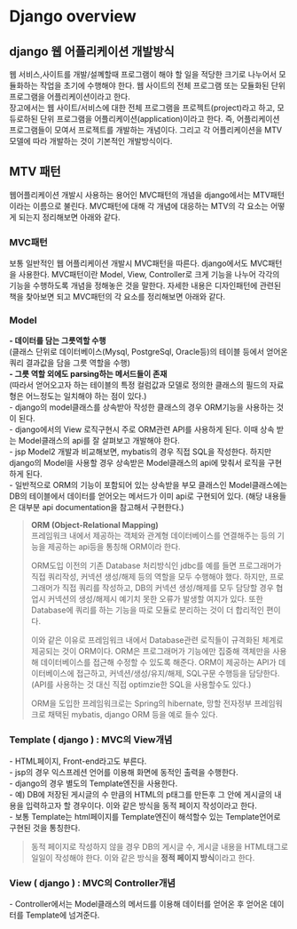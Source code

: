 # Django overview
## django 웹 어플리케이션 개발방식
웹 서비스,사이트를 개발/설꼐할때 프로그램이 해야 할 일을 적당한 크기로 나누어서 모듈화하는 작업을 초기에 수행해야 한다. 웹 사이트의 전체 프로그램 또는 모듈화된 단위 프로그램을 어플리케이션이라고 한다.  
장고에서는 웹 사이트/서비스에 대한 전체 프로그램을 프로젝트(project)라고 하고, 모듀로하된 단위 프로그램을 어플리케이션(application)이라고 한다. 즉, 어플리케이션 프로그램들이 모여서 프로젝트를 개발하는 개념이다. 그리고 각 어플리케이션을 MTV모델에 따라 개발하는 것이 기본적인 개발방식이다.  
## MTV 패턴
웹어플리케이션 개발시 사용하는 용어인 MVC패턴의 개념을 django에서는 MTV패턴이라는 이름으로 불린다. MVC패턴에 대해 각 개념에 대응하는 MTV의 각 요소는 어떻게 되는지 정리해보면 아래와 같다.
### MVC패턴
보통 일반적인 웹 어플리케이션 개발시 MVC패턴을 따른다. django에서도 MVC패턴을 사용한다. MVC패턴이란 Model, View, Controller로 크게 기능을 나누어 각각의 기능을 수행하도록 개념을 정해놓은 것을 말한다. 자세한 내용은 디자인패턴에 관련된 책을 찾아보면 되고 MVC패턴의 각 요소를 정리해보면 아래와 같다.  

### Model
**- 데이터를 담는 그릇역할 수행**  
 (클래스 단위로 데이터베이스(Mysql, PostgreSql, Oracle등)의 테이블 등에서 얻어온 쿼리 결과값을 담을 그릇 역할을 수행)  
 **- 그릇 역할 외에도 parsing하는 메서드들이 존재**  
 (따라서 얻어오고자 하는 테이블의 특정 컬럼값과 모델로 정의한 클래스의 필드의 자료형은 어느정도는 일치해야 하는 점이 있다.)  
 \- django의 model클래스를 상속받아 작성한 클래스의 경우 ORM기능을 사용하는 것이 된다.  
 \- django에서의 View 로직구현시 주로 ORM관련 API를 사용하게 된다. 이때 상속 받는 Model클래스의 api를 잘 살펴보고 개발해야 한다.  
 \- jsp Model2 개발과 비교해보면, mybatis의 경우 직접 SQL을 작성한다. 하지만 django의 Model을 사용할 경우 상속받은 Model클래스의 api에 맞춰서 로직을 구현하게 된다.  
 \- 일반적으로 ORM의 기능이 포함되어 있는 상속받을 부모 클래스인 Model클래스에는 DB의 테이블에서 데이터를 얻어오는 메서드가 이미 api로 구현되어 있다. (해당 내용들은 대부분 api documentation을 참고해서 구현한다.)  

> **ORM (Object-Relational Mapping)**  
프레임워크 내에서 제공하는 객체와 관계형 데이터베이스를 연결해주는 등의 기능을 제공하는 api등을 통칭해 ORM이라 한다.  
> 
> ORM도입 이전의 기존 Database 처리방식인 jdbc를 예를 들면 프로그래머가 직접 쿼리작성, 커넥션 생성/해제 등의 역할을 모두 수행해야 했다. 하지만, 프로그래머가 직접 쿼리를 작성하고, DB의 커넥션 생성/해제를 모두 담당할 경우 협업시 커넥션의 생성/해제시 예기치 못한 오류가 발생할 여지가 있다. 또한 Database에 쿼리를 하는 기능을 따로 모듈로 분리하는 것이 더 합리적인 편이다.  
> 
> 이와 같은 이유로 프레임워크 내에서 Database관련 로직들이 규격화된 체계로 제공되는 것이 ORM이다. ORM은 프로그래머가 기능에만 집중해 객체만을 사용해 데이터베이스를 접근해 수정할 수 있도록 해준다. ORM이 제공하는 API가 데이터베이스에 접근하고, 커넥션/생성/유지/해제, SQL구문 수행등을 담당한다. (API를 사용하는 것 대신 직접 optimzie한 SQL을 사용할수도 있다.)  
> 
> ORM을 도입한 프레임워크로는 Spring의 hibernate, 망할 전자정부 프레임워크로 채택된 mybatis, django ORM 등을 예로 들수 있다.  
   
### Template ( django ) : MVC의 View개념
 \- HTML페이지, Front-end라고도 부른다.  
 \- jsp의 경우 익스프레션 언어를 이용해 화면에 동적인 출력을 수행한다.  
 \- django의 경우 별도의 Template엔진을 사용한다.  
 \- 예) DB에 저장된 게시글의 수 만큼의 HTML의 p태그를 만든후 그 안에 게시글의 내용을 입력하고자 할 경우이다. 이와 같은 방식을 동적 페이지 작성이라고 한다.  
 \- 보통 Template는 html페이지를 Template엔진이 해석할수 있는 Template언어로 구현된 것을 통칭한다.  

> 동적 페이지로 작성하지 않을 경우 DB의 게시글 수, 게시글 내용을 HTML태그로 일일이 작성해야 한다. 이와 같은 방식을 **정적 페이지 방식**이라고 한다.


### View ( django ) : MVC의 Controller개념
   \- Controller에서는 Model클래스의 메서드를 이용해 데이터를 얻어온 후 얻어온 데이터를 Template에 넘겨준다. 
   




